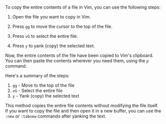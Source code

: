 To copy the entire contents of a file in Vim, you can use the following steps:

1. Open the file you want to copy in Vim.

2. Press `gg` to move the cursor to the top of the file.

3. Press `vG` to select the entire file.

4. Press `y` to yank (copy) the selected text.

Now, the entire contents of the file have been copied to Vim's clipboard. You can then paste the contents wherever you need them, using the `p` command.

Here's a summary of the steps:

1. `gg` - Move to the top of the file
2. `vG` - Select the entire file
3. `y` - Yank (copy) the selected text

This method copies the entire file contents without modifying the file itself. If you want to copy the file and then open it in a new buffer, you can use the `:new` or `:tabnew` commands after yanking the text.

